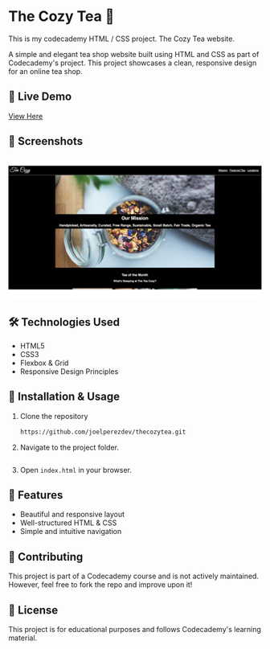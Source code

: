 # The Cozy Tea 🍵
This is my codecademy HTML / CSS project. The Cozy Tea website.

A simple and elegant tea shop website built using HTML and CSS as part of Codecademy's project. This project showcases a clean, responsive design for an online tea shop.

## 🌿 Live Demo
[View Here](https://joelperezdev.github.io/thecozytea/)

## 📸 Screenshots
![The Cozy Tea Screenshot](/resources/img/Screenshot.png)

## 🛠 Technologies Used
- HTML5
- CSS3
- Flexbox & Grid
- Responsive Design Principles

## 🚀 Installation & Usage
1. Clone the repository  
   ```sh
   https://github.com/joelperezdev/thecozytea.git
   ```
2. Navigate to the project folder.
   ``` 
4. Open `index.html` in your browser.

## 🎯 Features
- Beautiful and responsive layout  
- Well-structured HTML & CSS  
- Simple and intuitive navigation  

## 🤝 Contributing
This project is part of a Codecademy course and is not actively maintained. However, feel free to fork the repo and improve upon it!

## 📜 License
This project is for educational purposes and follows Codecademy's learning material.  

